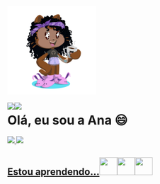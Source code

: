 # <img src="https://github.com/AnaKelySantos/fotos/blob/bc8a0a4e856b2a54e0edb840c875a9563e5eda4a/boneca.png" width="200" /><div><a href="https://instagram.com/eu_kelysantos" target="_blank"><img src="https://img.shields.io/badge/-Instagram-%23E4405F?style=for-the-badge&logo=instagram&logoColor=white" target="_blank"></a><a href="https://www.linkedin.com/in/ana-kely-santos" target="_blank"><img src="https://img.shields.io/badge/-LinkedIn-%230077B5?style=for-the-badge&logo=linkedin&logoColor=white" target="_blank"></a></div>Olá, eu sou a Ana :smile:
<a href="https://github.com/AnaKelySantos">
<img height="180em" src="https://github-readme-stats.vercel.app/api/top-langs/?username=AnaKelySantos&layout=compact&langs_count=7&theme=dracula"/>
<img height="180em" src="https://github-readme-stats.vercel.app/api?username=AnaKelySantos&show_icons=true&theme=dracula&include_all_commits=true&count_private=true"/>
</div>

## Estou aprendendo...<img src="https://cdn.jsdelivr.net/gh/devicons/devicon/icons/java/java-original.svg" width="40" height="40" /><img src="https://cdn.jsdelivr.net/gh/devicons/devicon/icons/javascript/javascript-original.svg" width="40" height="40" /><img src="https://cdn.jsdelivr.net/gh/devicons/devicon/icons/php/php-original.svg" width="40" height="40"/>

         


 
  

